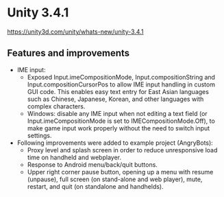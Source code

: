 # Unity 3.4.1

https://unity3d.com/unity/whats-new/unity-3.4.1

## Features and improvements



*   IME input:
    *   Exposed Input.imeCompositionMode, Input.compositionString and Input.compositionCursorPos to allow IME input handling in custom GUI code. This enables easy text entry for East Asian languages such as Chinese, Japanese, Korean, and other languages with complex characters.
    *   Windows: disable any IME input when not editing a text field (or Input.imeCompositionMode is set to IMECompositionMode.Off), to make game input work properly without the need to switch input settings.
*   Following improvements were added to example project (AngryBots):
    *   Proxy level and splash screen in order to reduce unresponsive load time on handheld and webplayer.
    *   Response to Android menu/back/quit buttons.
    *   Upper right corner pause button, opening up a menu with resume (unpause), full screen (on stand-alone and web player), mute, restart, and quit (on standalone and handhelds).